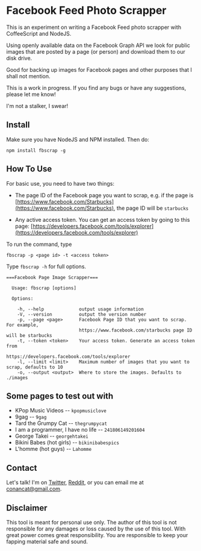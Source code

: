 # Facebook Feed Photo Scrapper

This is an experiment on writing a Facebook Feed photo scrapper with CoffeeScript and NodeJS. 

Using openly available data on the Facebook Graph API we look for public images that are posted by a page (or person) and download them to our disk drive. 

Good for backing up images for Facebook pages and other purposes that I shall not mention.

This is a work in progress. If you find any bugs or have any suggestions, please let me know! 

I'm not a stalker, I swear! 

## Install

Make sure you have NodeJS and NPM installed. Then do: 

    npm install fbscrap -g

## How To Use

For basic use, you need to have two things:

* The page ID of the Facebook page you want to scrap, e.g. if the page is [https://www.facebook.com/Starbucks](https://www.facebook.com/Starbucks), the page ID will be `starbucks`

* Any active access token. You can get an access token by going to this page: [https://developers.facebook.com/tools/explorer](https://developers.facebook.com/tools/explorer)

To run the command, type

    fbscrap -p <page id> -t <access token>

Type `fbscrap -h` for full options.

    ===Facebook Page Image Scrapper===

      Usage: fbscrap [options]

      Options:

        -h, --help             output usage information
        -V, --version          output the version number
        -p, --page <page>      Facebook Page ID that you want to scrap. For example, 
                               https://www.facebook.com/starbucks page ID will be starbucks
        -t, --token <token>    Your access token. Generate an access token from 
                               https://developers.facebook.com/tools/explorer
        -l, --limit <limit>    Maximum number of images that you want to scrap, defaults to 10
        -o, --output <output>  Where to store the images. Defaults to ./images

## Some pages to test out with

* KPop Music Videos -- `kpopmusiclove`
* 9gag -- `9gag`
* Tard the Grumpy Cat -- `thegrumpycat`
* I am a programmer, I have no life -- `241806149201604`
* George Takei -- `georgehtakei`
* Bikini Babes (hot girls) -- `bikinibabespics`
* L'homme (hot guys) -- `Lahomme`

## Contact

Let's talk! I'm on [Twitter](https://twitter.com/conancat), [Reddit](http://www.reddit.com/user/conancat), or you can email me at conancat@gmail.com. 

## Disclaimer

This tool is meant for personal use only. The author of this tool is not responsible for any damages or loss caused by the use of this tool. With great power comes great responsibility. You are responsible to keep your fapping material safe and sound.




